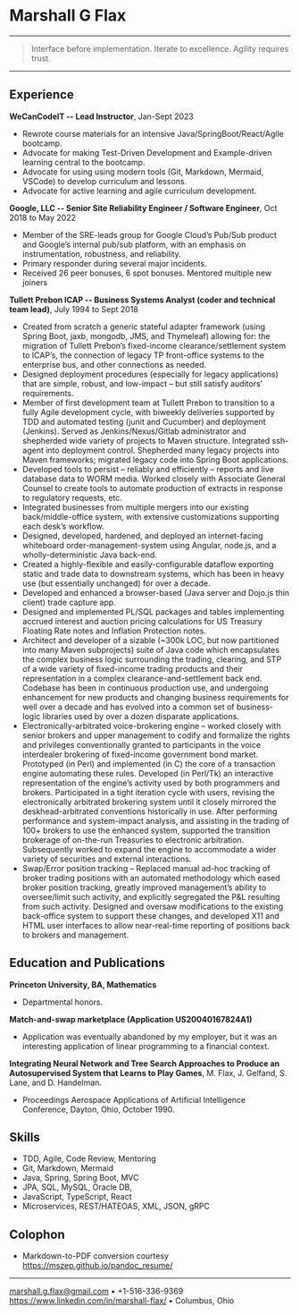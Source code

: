 Marshall G Flax
===============

----

> Interface before implementation. Iterate to excellence. Agility requires trust.

----

Experience
----------

**WeCanCodeIT -- Lead Instructor**, Jan-Sept 2023

- Rewrote course materials for an intensive Java/SpringBoot/React/Agile bootcamp.
- Advocate for making Test-Driven Development and Example-driven learning central to the bootcamp.
- Advocate for using using modern tools (Git, Markdown, Mermaid, VSCode) to develop curriculum and lessons.
- Advocate for active learning and agile curriculum development.

**Google, LLC -- Senior Site Reliability Engineer / Software Engineer**,  Oct 2018 to May 2022

- Member of the SRE-leads group for Google Cloud’s Pub/Sub product and Google’s internal pub/sub platform, with an emphasis on instrumentation, robustness, and reliability.
- Primary responder during several major incidents.
- Received 26 peer bonuses, 6 spot bonuses. Mentored multiple new joiners

**Tullett Prebon ICAP -- Business Systems Analyst (coder and technical team lead)**, July 1994 to Sept 2018

- Created from scratch a generic stateful adapter framework (using Spring Boot, jaxb, mongodb, JMS, and Thymeleaf) allowing for: the migration of Tullett Prebon’s fixed-income clearance/settlement system to ICAP’s, the connection of legacy TP front-office systems to the enterprise bus, and other connections as needed.
- Designed deployment procedures (especially for legacy applications) that are simple, robust, and low-impact – but still satisfy auditors’ requirements.
- Member of first development team at Tullett Prebon to transition to a fully Agile development cycle, with biweekly deliveries supported by TDD and automated testing (junit and Cucumber) and deployment (Jenkins). Served as Jenkins/Nexus/Gitlab administrator and shepherded wide variety of projects to Maven structure. Integrated ssh-agent into deployment control. Shepherded many legacy projects into Maven frameworks; migrated legacy code into Spring Boot applications.
- Developed tools to persist – reliably and efficiently – reports and live database data to WORM media. Worked closely with Associate General Counsel to create tools to automate production of extracts in response to regulatory requests, etc.
- Integrated businesses from multiple mergers into our existing back/middle-office system, with extensive customizations supporting each desk’s workflow.
- Designed, developed, hardened, and deployed an internet-facing whiteboard order-management-system using Angular, node.js, and a wholly-deterministic Java back-end.
- Created a highly-flexible and easily-configurable dataflow exporting static and trade data to downstream systems, which has been in heavy use (but essentially unchanged) for over a decade.
- Developed and enhanced a browser-based (Java server and Dojo.js thin client) trade capture app.
- Designed and implemented PL/SQL packages and tables implementing accrued interest and auction pricing calculations for US Treasury Floating Rate notes and Inflation Protection notes.
- Architect and developer of a sizable (~300k LOC, but now partitioned into many Maven subprojects) suite of Java code which encapsulates the complex business logic surrounding the trading, clearing, and STP of a wide variety of fixed-income trading products and their representation in a complex clearance-and-settlement back end. Codebase has been in continuous production use, and undergoing enhancement for new products and changing business requirements for well over a decade and has evolved into a common set of business-logic libraries used by over a dozen disparate applications.
- Electronically-arbitrated voice-brokering engine – worked closely with senior brokers and upper management to codify and formalize the rights and privileges conventionally granted to participants in the voice interdealer brokering of fixed-income government bond market. Prototyped (in Perl) and implemented (in C) the core of a transaction engine automating these rules. Developed (in Perl/Tk) an interactive representation of the engine’s activity used by both programmers and brokers. Participated in a tight iteration cycle with users, revising the electronically arbitrated brokering system until it closely mirrored the deskhead-arbitrated conventions historically in use. After performing performance and system-impact analysis, and assisting in the trading of 100+ brokers to use the enhanced system, supported the transition brokerage of on-the-run Treasuries to electronic arbitration. Subsequently worked to expand the engine to accommodate a wider variety of securities and external interactions.
- Swap/Error position tracking – Replaced manual ad-hoc tracking of broker trading positions with an automated methodology which eased broker position tracking, greatly improved management’s ability to oversee/limit such activity, and explicitly segregated the P&L resulting from such activity. Designed and oversaw modifications to the existing back-office system to support these changes, and developed X11 and HTML user interfaces to allow near-real-time reporting of positions back to brokers and management.

Education and Publications
--------------------------

**Princeton University, BA, Mathematics**

- Departmental honors.

**Match-and-swap marketplace (Application US20040167824A1)**

- Application was eventually abandoned by my employer, but it was an interesting application of linear programming to a financial context.

**Integrating Neural Network and Tree Search Approaches to Produce an Autosupervised System that Learns to Play Games**, M. Flax, J. Gelfand, S. Lane, and D. Handelman.

- Proceedings Aerospace Applications of Artificial Intelligence Conference, Dayton, Ohio, October 1990.

Skills
------

- TDD, Agile, Code Review, Mentoring
- Git, Markdown, Mermaid
- Java, Spring, Spring Boot, MVC
- JPA, SQL, MySQL, Oracle DB,
- JavaScript, TypeScript, React
- Microservices, REST/HATEOAS, XML, JSON, gRPC

Colophon
--------

- Markdown-to-PDF conversion courtesy <https://mszep.github.io/pandoc_resume/>

----

<marshall.g.flax@gmail.com> • +1-516-336-9369 \
<https://www.linkedin.com/in/marshall-flax/> • Columbus, Ohio
